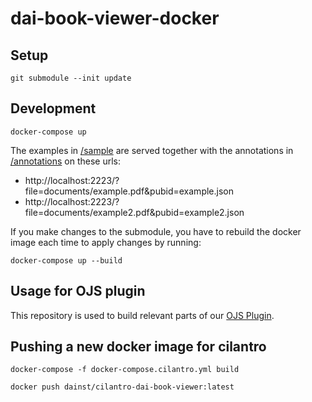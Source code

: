 # dai-book-viewer-docker

## Setup

    git submodule --init update


## Development

    docker-compose up

The examples in [/sample](sample) are served together with the annotations in [/annotations](annotations) on these urls:

* http://localhost:2223/?file=documents/example.pdf&pubid=example.json
* http://localhost:2223/?file=documents/example2.pdf&pubid=example2.json

If you make changes to the submodule, you have to rebuild the docker image each time to apply changes by running:

    docker-compose up --build

## Usage for OJS plugin

This repository is used to build relevant parts of our [OJS Plugin](https://github.com/dainst/dai-book-viewer-ojs-plugin).

## Pushing a new docker image for cilantro

    docker-compose -f docker-compose.cilantro.yml build

    docker push dainst/cilantro-dai-book-viewer:latest

